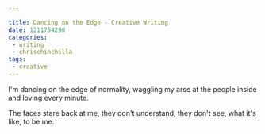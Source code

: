 ```yaml
---

title: Dancing on the Edge - Creative Writing
date: 1211754290
categories:
 - writing
 - chrischinchilla
tags:
 - creative
---
```


I'm dancing on the edge of normality, waggling my arse at the people inside and loving every minute.

The faces stare back at me, they don't understand, they don't see, what it's like, to be me.
